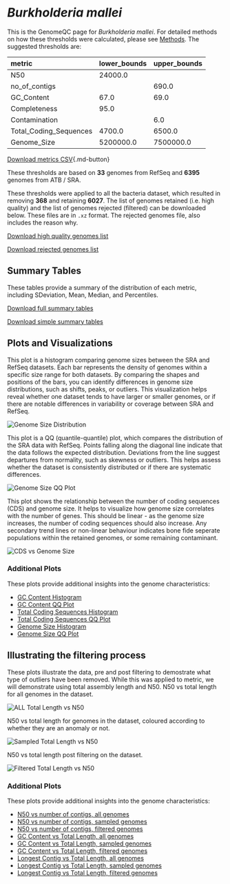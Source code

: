 # *Burkholderia mallei*

This is the GenomeQC page for *Burkholderia mallei*. For detailed methods on how these thresholds were calculated, please see [Methods](../../methods.md).
The suggested thresholds are: 

| metric                 | lower_bounds   | upper_bounds   |
|:-----------------------|:---------------|:---------------|
| N50                    | 24000.0        |                |
| no_of_contigs          |                | 690.0          |
| GC_Content             | 67.0           | 69.0           |
| Completeness           | 95.0           |                |
| Contamination          |                | 6.0            |
| Total_Coding_Sequences | 4700.0         | 6500.0         |
| Genome_Size            | 5200000.0      | 7500000.0      |

[Download metrics CSV](Burkholderia_mallei_metrics.csv){.md-button}


These thresholds are based on **33** genomes from RefSeq and **6395** genomes from ATB / SRA.

These thresholds were applied to all the bacteria dataset, which resulted in removing **368** and retaining **6027**.
The list of genomes retained (i.e. high quality) and the list of genomes rejected (filtered) can be downloaded below. These files are in `.xz` format. The rejected genomes file, also includes the reason why.

[Download high quality genomes list](Burkholderia_mallei_high_quality_genomes.csv.xz)


[Download rejected genomes list](Burkholderia_mallei_filtered_out_genomes.csv.xz)



## Summary Tables
These tables provide a summary of the distribution of each metric, including SDeviation, Mean, Median, and Percentiles.

[Download full summary tables](summary.csv)

[Download simple summary tables](selected_summary.csv)

## Plots and Visualizations

This plot is a histogram comparing genome sizes between the SRA and RefSeq datasets. Each bar represents the density of genomes within a specific size range for both datasets. By comparing the shapes and positions of the bars, you can identify differences in genome size distributions, such as shifts, peaks, or outliers. This visualization helps reveal whether one dataset tends to have larger or smaller genomes, or if there are notable differences in variability or coverage between SRA and RefSeq.

![Genome Size Distribution](Genome_Size_refseq_histogram_kde.png)

This plot is a QQ (quantile-quantile) plot, which compares the distribution of the SRA data with RefSeq. Points falling along the diagonal line indicate that the data follows the expected distribution. Deviations from the line suggest departures from normality, such as skewness or outliers. This helps assess whether the dataset is consistently distributed or if there are systematic differences.

![Genome Size QQ Plot](Genome_Size_refseq_qqplot.png)

This plot shows the relationship between the number of coding sequences (CDS) and genome size. It helps to visualize how genome size correlates with the number of genes. This should be linear - as the genome size increases, the number of coding sequences should also increase. Any secondary trend lines or non-linear behaviour indicates bone fide seperate populations within the retained genomes, or some remaining contaminant. 

![CDS vs Genome Size](Burkholderia_mallei_CDS_vs_Genome_Size.png)

### Additional Plots

These plots provide additional insights into the genome characteristics:

- [GC Content Histogram](GC_Content_refseq_histogram_kde.png)
- [GC Content QQ Plot](GC_Content_refseq_qqplot.png)
- [Total Coding Sequences Histogram](Total_Coding_Sequences_refseq_histogram_kde.png)
- [Total Coding Sequences QQ Plot](Total_Coding_Sequences_refseq_qqplot.png)
- [Genome Size Histogram](Genome_Size_refseq_histogram_kde.png)
- [Genome Size QQ Plot](Genome_Size_refseq_qqplot.png)
## Illustrating the filtering process
These plots illustrate the data, pre and post filtering to demostrate what type of outliers have been removed. While this was applied to metric, we will demonstrate using total assembly length and N50.
N50 vs total length for all genomes in the dataset.

![ALL Total Length vs N50](Burkholderia_mallei_all_total_length_N50.png)

N50 vs total length for genomes in the dataset, coloured according to whether they are an anomaly or not.

![Sampled Total Length vs N50](Burkholderia_mallei_sample_total_length_N50.png)

N50 vs total length post filtering on the dataset.

![Filtered Total Length vs N50](Burkholderia_mallei_filt_total_length_N50.png)

### Additional Plots

These plots provide additional insights into the genome characteristics:

- [N50 vs number of contigs, all genomes](Burkholderia_mallei_all_N50_number.png)
- [N50 vs number of contigs, sampled genomes](Burkholderia_mallei_sample_N50_number.png)
- [N50 vs number of contigs, filtered genomes](Burkholderia_mallei_filt_N50_number.png)
- [GC Content vs Total Length, all genomes](Burkholderia_mallei_all_total_length_GC_Content.png)
- [GC Content vs Total Length, sampled genomes](Burkholderia_mallei_sample_total_length_GC_Content.png)
- [GC Content vs Total Length, filtered genomes](Burkholderia_mallei_filt_total_length_GC_Content.png)
- [Longest Contig vs Total Length, all genomes](Burkholderia_mallei_all_total_length_longest.png)
- [Longest Contig vs Total Length, sampled genomes](Burkholderia_mallei_sample_total_length_longest.png)
- [Longest Contig vs Total Length, filtered genomes](Burkholderia_mallei_filt_total_length_longest.png)
